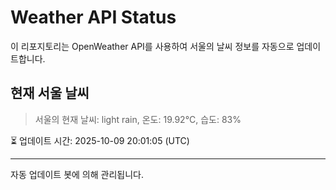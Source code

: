 
# Weather API Status

이 리포지토리는 OpenWeather API를 사용하여 서울의 날씨 정보를 자동으로 업데이트합니다.

## 현재 서울 날씨
> 서울의 현재 날씨: light rain, 온도: 19.92°C, 습도: 83%

⏳ 업데이트 시간: 2025-10-09 20:01:05 (UTC)

---
자동 업데이트 봇에 의해 관리됩니다.
